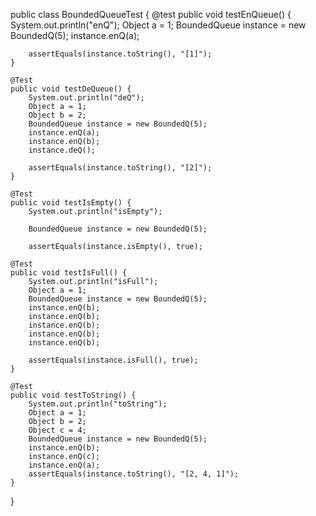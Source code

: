 public class BoundedQueueTest {
    @test
    public void testEnQueue() {
        System.out.println("enQ"); Object a = 1;
        BoundedQueue instance = new BoundedQ(5);
        instance.enQ(a);

        assertEquals(instance.toString(), "[1]");
    }

    @Test
    public void testDeQueue() {
        System.out.println("deQ");
        Object a = 1;
        Object b = 2;
        BoundedQueue instance = new BoundedQ(5);
        instance.enQ(a);
        instance.enQ(b);
        instance.deQ();

        assertEquals(instance.toString(), "[2]");
    }

    @Test
    public void testIsEmpty() {
        System.out.println("isEmpty");

        BoundedQueue instance = new BoundedQ(5);

        assertEquals(instance.isEmpty(), true);

    @Test
    public void testIsFull() {
        System.out.println("isFull");
        Object a = 1;
        BoundedQueue instance = new BoundedQ(5);
        instance.enQ(b);
        instance.enQ(b);
        instance.enQ(b);
        instance.enQ(b);
        instance.enQ(b);

        assertEquals(instance.isFull(), true);
    }

    @Test
    public void testToString() {
        System.out.println("toString");
        Object a = 1;
        Object b = 2;
        Object c = 4;
        BoundedQueue instance = new BoundedQ(5);
        instance.enQ(b);
        instance.enQ(c);
        instance.enQ(a);
        assertEquals(instance.toString(), "[2, 4, 1]");
    }
}
